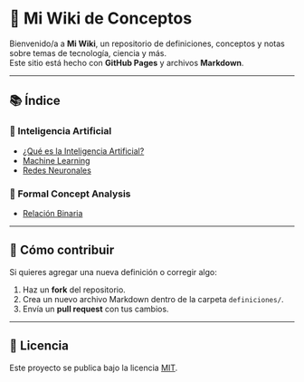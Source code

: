 # 🧠 Mi Wiki de Conceptos

Bienvenido/a a **Mi Wiki**, un repositorio de definiciones, conceptos y notas sobre temas de tecnología, ciencia y más.  
Este sitio está hecho con **GitHub Pages** y archivos **Markdown**.

---

## 📚 Índice

### 🔹 Inteligencia Artificial
- [¿Qué es la Inteligencia Artificial?](./definiciones/inteligencia-artificial.md)
- [Machine Learning](./definiciones/machine-learning.md)
- [Redes Neuronales](./definiciones/redes-neuronales.md)


### 🔹 Formal Concept Analysis
- [Relación Binaria](./definiciones/binary_relation.md)

---

## 🧩 Cómo contribuir

Si quieres agregar una nueva definición o corregir algo:
1. Haz un **fork** del repositorio.
2. Crea un nuevo archivo Markdown dentro de la carpeta `definiciones/`.
3. Envía un **pull request** con tus cambios.

---

## 📄 Licencia

Este proyecto se publica bajo la licencia [MIT](./LICENSE).
